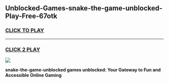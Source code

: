 
## Unblocked-Games-snake-the-game-unblocked-Play-Free-67otk
<h3>
<a href="https://premium76.site?title=snake-the-game-unblocked&ref=09A">CLICK TO PLAY</a></h3>
<hr>

<h3>
<a href="https://premium76.site?title=snake-the-game-unblocked&ref=09A">CLICK 2 PLAY</a>
  
</h3>

<a href="https://premium76.site?title=snake-the-game-unblocked&ref=09A"><img src="https://clearcache.store/games.png"></a>


**snake-the-game-unblocked games unblocked: Your Gateway to Fun and Accessible Online Gaming**
